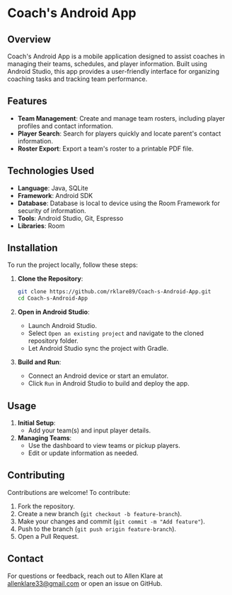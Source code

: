 
# Coach's Android App

## Overview
Coach's Android App is a mobile application designed to assist coaches in managing their teams, schedules, and player information. Built using Android Studio, this app provides a user-friendly interface for organizing coaching tasks and tracking team performance.

## Features
- **Team Management**: Create and manage team rosters, including player profiles and contact information.
- **Player Search**: Search for players quickly and locate parent's contact information. 
- **Roster Export**: Export a team's roster to a printable PDF file.

## Technologies Used
- **Language**: Java, SQLite
- **Framework**: Android SDK
- **Database**: Database is local to device using the Room Framework for security of information.
- **Tools**: Android Studio, Git, Espresso
- **Libraries**: Room

## Installation
To run the project locally, follow these steps:

1. **Clone the Repository**:
   ```bash
   git clone https://github.com/rklare89/Coach-s-Android-App.git
   cd Coach-s-Android-App
   ```

2. **Open in Android Studio**:
   - Launch Android Studio.
   - Select `Open an existing project` and navigate to the cloned repository folder.
   - Let Android Studio sync the project with Gradle.

3. **Build and Run**:
   - Connect an Android device or start an emulator.
   - Click `Run` in Android Studio to build and deploy the app.

## Usage
1. **Initial Setup**:
   - Add your team(s) and input player details.
2. **Managing Teams**:
   - Use the dashboard to view teams or pickup players.
   - Edit or update information as needed.

## Contributing
Contributions are welcome! To contribute:
1. Fork the repository.
2. Create a new branch (`git checkout -b feature-branch`).
3. Make your changes and commit (`git commit -m "Add feature"`).
4. Push to the branch (`git push origin feature-branch`).
5. Open a Pull Request.

## Contact
For questions or feedback, reach out to Allen Klare at allenklare33@gmail.com or open an issue on GitHub.


